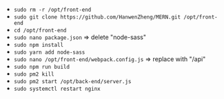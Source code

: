- `sudo rm -r /opt/front-end`
- `sudo git clone https://github.com/HanwenZheng/MERN.git /opt/front-end`
- `cd /opt/front-end`
- `sudo nano package.json` => delete "node-sass"
- `sudo npm install`
- `sudo yarn add node-sass`
- `sudo nano /opt/front-end/webpack.config.js` => replace with "/api"
- `sudo npm run build`
- `sudo pm2 kill`
- `sudo pm2 start /opt/back-end/server.js`
- `sudo systemctl restart nginx`